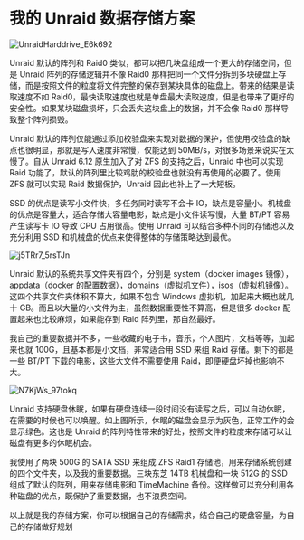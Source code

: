# 我的 Unraid 数据存储方案

![UnraidHarddrive_E6k692](https://img.slarker.me/blog/UnraidHarddrive_E6k692.png)

Unraid 默认的阵列和 Raid0 类似，都可以把几块盘组成一个更大的存储空间，但是 Unraid 阵列的存储逻辑并不像 Raid0 那样把同一个文件分拆到多块硬盘上存储，而是按照文件的粒度将文件完整的保存到某块具体的磁盘上。带来的结果是读取速度不如 Raid0，最快读取速度也就是单盘最大读取速度，但是也带来了更好的安全性。如果某块磁盘损坏，只会丢失这块盘上的数据，并不会像 Raid0 那样导致整个阵列损毁。

Unraid 默认的阵列仅能通过添加校验盘来实现对数据的保护，但使用校验盘的缺点也很明显，那就是写入速度非常慢，仅能达到 50MB/s，对很多场景来说实在太慢了。自从 Unraid 6.12 原生加入了对 ZFS 的支持之后，Unraid 中也可以实现 Raid 功能了，默认的阵列里比较鸡肋的校验盘也就没有再使用的必要了。使用 ZFS 就可以实现 Raid 数据保护，Unraid 因此也补上了一大短板。

SSD 的优点是读写小文件快，多任务同时读写不会卡 IO，缺点是容量小。机械盘的优点是容量大，适合存储大容量电影，缺点是小文件读写慢，大量 BT/PT 容易产生读写卡 IO 导致 CPU 占用很高。使用 Unraid 可以结合多种不同的存储池以及充分利用 SSD 和机械盘的优点来使得整体的存储策略达到最优。

![j5TRr7_5rsTJn](https://img.slarker.me/blog/j5TRr7_5rsTJn.png)

Unraid 默认的系统共享文件夹有四个，分别是 system（docker images 镜像），appdata（docker 的配置数据），domains（虚拟机文件），isos（虚拟机镜像）。这四个共享文件夹体积不算大，如果不包含 Windows 虚拟机，加起来大概也就几十 GB。而且以大量的小文件为主，虽然数据重要性不算高，但是很多 docker 配置起来也比较麻烦，如果能存到 Raid 阵列里，那自然最好。

我自己的重要数据并不多，一些收藏的电子书，音乐，个人图片，文档等等，加起来也就 100G，且基本都是小文档，非常适合用 SSD 来组 Raid 存储。剩下的都是一些 BT/PT 下载的电影，这些大文件不需要使用 Raid，即便硬盘坏掉也影响不大。

![N7KjWs_97tokq](https://img.slarker.me/blog/N7KjWs_97tokq.png)

Unraid 支持硬盘休眠，如果有硬盘连续一段时间没有读写之后，可以自动休眠，在需要的时候也可以唤醒。如上图所示，休眠的磁盘会显示为灰色，正常工作的会显示绿色。这也是 Unraid 的阵列特性带来的好处，按照文件的粒度来存储可以让磁盘有更多的休眠机会。

我使用了两块 500G 的 SATA SSD 来组成 ZFS Raid1 存储池，用来存储系统创建的四个文件夹，以及我的重要数据。三块东芝 14TB 机械盘和一块 512G 的 SSD 组成了默认的阵列，用来存储电影和 TimeMachine 备份。这样做可以充分利用各种磁盘的优点，既保护了重要数据，也不浪费空间。

以上就是我的存储方案，你可以根据自己的存储需求，结合自己的硬盘容量，为自己的存储做好规划